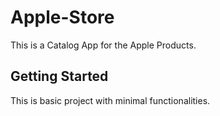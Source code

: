 # Apple-Store

This is a Catalog App for the Apple Products.

## Getting Started

This is basic project with minimal functionalities.

